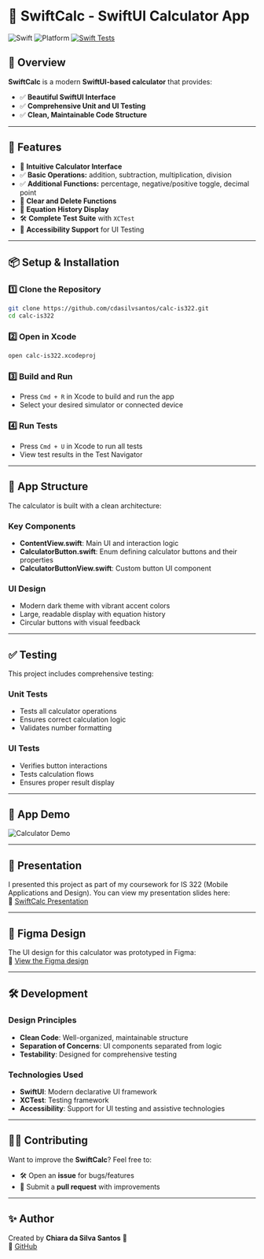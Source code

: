 # 🧮 SwiftCalc - SwiftUI Calculator App
![Swift](https://img.shields.io/badge/Swift-5.5-orange) ![Platform](https://img.shields.io/badge/Platform-iOS-blue) [![Swift Tests](https://github.com/cdasilvsantos/calc-is322/actions/workflows/swift-tests.yml/badge.svg)](https://github.com/cdasilvsantos/calc-is322/actions/workflows/swift-tests.yml)

## 📌 Overview
**SwiftCalc** is a modern **SwiftUI-based calculator** that provides:
- ✅ **Beautiful SwiftUI Interface**
- ✅ **Comprehensive Unit and UI Testing**
- ✅ **Clean, Maintainable Code Structure**

---

## 🚀 Features
- 📱 **Intuitive Calculator Interface**
- ✅ **Basic Operations:** addition, subtraction, multiplication, division
- ✅ **Additional Functions:** percentage, negative/positive toggle, decimal point
- 🧹 **Clear and Delete Functions**
- 📝 **Equation History Display**
- 🛠 **Complete Test Suite** with `XCTest`
- 🔄 **Accessibility Support** for UI Testing

---

## 📦 Setup & Installation
### **1️⃣ Clone the Repository**
```sh
git clone https://github.com/cdasilvsantos/calc-is322.git
cd calc-is322
```

### **2️⃣ Open in Xcode**
```sh 
open calc-is322.xcodeproj
```

### **3️⃣ Build and Run**
- Press `Cmd + R` in Xcode to build and run the app
- Select your desired simulator or connected device

### **4️⃣ Run Tests**
- Press `Cmd + U` in Xcode to run all tests
- View test results in the Test Navigator

---

## 📱 App Structure
The calculator is built with a clean architecture:

### Key Components
- **ContentView.swift**: Main UI and interaction logic
- **CalculatorButton.swift**: Enum defining calculator buttons and their properties
- **CalculatorButtonView.swift**: Custom button UI component

### UI Design
- Modern dark theme with vibrant accent colors
- Large, readable display with equation history
- Circular buttons with visual feedback

---

## ✅ Testing
This project includes comprehensive testing:

### Unit Tests
- Tests all calculator operations
- Ensures correct calculation logic
- Validates number formatting

### UI Tests
- Verifies button interactions
- Tests calculation flows
- Ensures proper result display

---

## 🎥 App Demo
![Calculator Demo]()

---

## 🎤 Presentation
I presented this project as part of my coursework for IS 322 (Mobile Applications and Design). You can view my presentation slides here:  
📎 [SwiftCalc Presentation]()

---

## 🎨 Figma Design
The UI design for this calculator was prototyped in Figma:  
📌 [View the Figma design]()

---

## 🛠️ Development
### Design Principles
- **Clean Code**: Well-organized, maintainable structure
- **Separation of Concerns**: UI components separated from logic
- **Testability**: Designed for comprehensive testing

### Technologies Used
- **SwiftUI**: Modern declarative UI framework
- **XCTest**: Testing framework
- **Accessibility**: Support for UI testing and assistive technologies

---

## 👨‍💻 Contributing
Want to improve the **SwiftCalc**? Feel free to:  
- 🛠 Open an **issue** for bugs/features  
- 📝 Submit a **pull request** with improvements

---

## ✨ Author
Created by **Chiara da Silva Santos** 🚀  
🔗 [GitHub](https://github.com/cdasilvsantos)